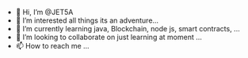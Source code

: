 - 👋 Hi, I’m @JET5A
- 👀 I’m interested all things its an adventure...
- 🌱 I’m currently learning java, Blockchain, node js, smart contracts, ...
- 💞️ I’m looking to collaborate on just learning at moment ...
- 📫 How to reach me ...

<!---
JET5A/JET5A is a ✨ special ✨ repository because its `README.md` (this file) appears on your GitHub profile.
You can click the Preview link to take a look at your changes.
--->
